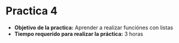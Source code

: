# Practica 4
- **Objetivo de la practica:**  Aprender a realizar funciónes con listas
- **Tiempo requerido para realizar la práctica:** 3 horas